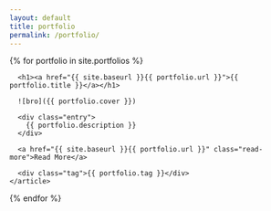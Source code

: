 ```yaml
---
layout: default
title: portfolio
permalink: /portfolio/
---
```


<div class="portfolio">
  {% for portfolio in site.portfolios %}
    <article class="portfolio {{ portfolio.tag }}">

      <h1><a href="{{ site.baseurl }}{{ portfolio.url }}">{{ portfolio.title }}</a></h1>
    
      ![bro]({{ portfolio.cover }})

      <div class="entry">
        {{ portfolio.description }}
      </div>

      <a href="{{ site.baseurl }}{{ portfolio.url }}" class="read-more">Read More</a>
      
      <div class="tag">{{ portfolio.tag }}</div>
    </article>
  {% endfor %}